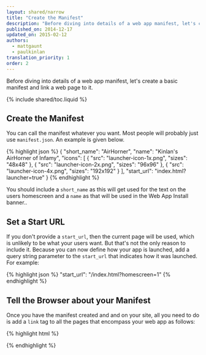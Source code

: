 ```yaml
---
layout: shared/narrow
title: "Create the Manifest"
description: "Before diving into details of a web app manifest, let's create a basic manifest and link a web page to it."
published_on: 2014-12-17
updated_on: 2015-02-12
authors:
  - mattgaunt
  - paulkinlan
translation_priority: 1
order: 2
---
```


Before diving into details of a web app manifest, let's create a basic manifest and link a web page to it.

{% include shared/toc.liquid %}

## Create the Manifest

You can call the manifest whatever you want. Most people will probably just
use `manifest.json`. An example is given below.

{% highlight json %}
{
  "short_name": "AirHorner",
  "name": "Kinlan's AirHorner of Infamy",
  "icons": [
    {
      "src": "launcher-icon-1x.png",
      "sizes": "48x48"
    },
    {
      "src": "launcher-icon-2x.png",
      "sizes": "96x96"
    },
    {
      "src": "launcher-icon-4x.png",
      "sizes": "192x192"
    }
  ],
  "start_url": "index.html?launcher=true"
}
{% endhighlight %}

You should include a `short_name` as this will get used for the text on the users homescreen
and a `name` as that will be used in the Web App Install banner..

## Set a Start URL

If you don't provide a `start_url`, then the current page will be used, which is
unlikely to be what your users want. But that's not the only reason to include it. Because you can now define how your app is launched, add a query string parameter to the `start_url` that indicates how it was launched. For example:

{% highlight json %}
"start_url": "/index.html?homescreen=1"
{% endhighlight %}

## Tell the Browser about your Manifest

Once you have the manifest created and and on your site, all you need to do is add
a `link` tag to all the pages that encompass your web app as follows:

{% highlight html %}
<link rel="manifest" href="/manifest.json">
{% endhighlight %}